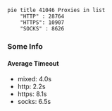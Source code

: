 
```mermaid
pie title 41046 Proxies in list
    "HTTP" : 28764
    "HTTPS": 10907
    "SOCKS" : 8626
```

### Some Info
#### Average Timeout

- mixed: 4.0s
- http: 2.2s
- https: 8.1s
- socks: 6.5s